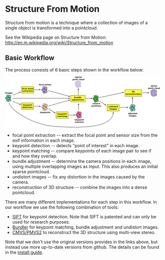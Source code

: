Structure From Motion
=====================

Structure from motion is a technique where a collection of images of a single object is transformed into a pointcloud.

See the Wikipedia page on Structure from Motion: http://en.m.wikipedia.org/wiki/Structure_from_motion

Basic Workflow
--------------

The process consists of 6 basic steps shown in the workflow below:

![pipeline](images/sfm.png "SFM Pipeline")

- focal point extraction -- extract the focal point and sensor size from the exif information in each image.
- keypoint detection -- detects "point of interest" in each image.
- keypoint matching -- compare keypoints of each image pair to see if and how they overlap.
- bundle adjustment -- determine the camera positions in each image, using multiple overlapping images as input. This also produces an initial sparse pointcloud.
- undistort images -- fix any distortion in the images caused by the camera.
- reconstruction of 3D structure -- combine the images into a dense pointcloud.

There are many different implementations for each step in this workflow. In our workflow we use the following combination of tools:

- [SIFT](http://www.cs.ubc.ca/~lowe/keypoints/) for keypoint detection. Note that SIFT is patented and can only be used for research purposes. 
- [Bundler](http://www.cs.cornell.edu/~snavely/bundler/) for keypoint matching, bundle adjustment and undistort images. 
- [CMVS/PMVS2](http://www.di.ens.fr/cmvs/) to reconstruct the 3D structure using multi-view stereo.

Note that we don't use the original versions provides in the links above, but instead use more up-to-date versions from github. The details can be found in the 
[install guide](./install-ubuntu-14.10.md).

